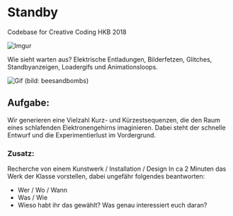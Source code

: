 # Standby
Codebase for Creative Coding HKB 2018

![Imgur](https://www.extremetech.com/wp-content/uploads/2012/11/harwell-witch-computer-old-640x487.jpg)

Wie sieht warten aus?
Elektrische Entladungen, Bilderfetzen, Glitches, Standbyanzeigen, Loadergifs und Animationsloops.

![Gif](https://78.media.tumblr.com/b2df174e35277526990f54c476e9da0b/tumblr_opv7vg0gqG1r2geqjo1_500.gif)
(bild: beesandbombs)

## Aufgabe:
Wir generieren eine Vielzahl Kurz- und Kürzestsequenzen, die den Raum eines schlafenden Elektronengehirns imaginieren.
Dabei steht der schnelle Entwurf und die Experimentierlust im Vordergrund.

### Zusatz:
Recherche von einem Kunstwerk / Installation / Design
In ca 2 Minuten das Werk der Klasse vorstellen, dabei ungefähr folgendes beantworten:

- Wer / Wo / Wann
- Was / Wie
- Wieso habt ihr das gewählt? Was genau interessiert euch daran?






